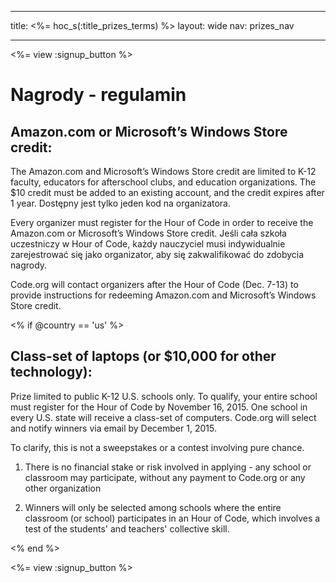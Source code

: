 * * *

title: <%= hoc_s(:title_prizes_terms) %> layout: wide nav: prizes_nav

* * *

<%= view :signup_button %>

# Nagrody - regulamin

## Amazon.com or Microsoft’s Windows Store credit:

The Amazon.com and Microsoft’s Windows Store credit are limited to K-12 faculty, educators for afterschool clubs, and education organizations. The $10 credit must be added to an existing account, and the credit expires after 1 year. Dostępny jest tylko jeden kod na organizatora.

Every organizer must register for the Hour of Code in order to receive the Amazon.com or Microsoft’s Windows Store credit. Jeśli cała szkoła uczestniczy w Hour of Code, każdy nauczyciel musi indywidualnie zarejestrować się jako organizator, aby się zakwalifikować do zdobycia nagrody.

Code.org will contact organizers after the Hour of Code (Dec. 7-13) to provide instructions for redeeming Amazon.com and Microsoft’s Windows Store credit.

<% if @country == 'us' %>

## Class-set of laptops (or $10,000 for other technology):

Prize limited to public K-12 U.S. schools only. To qualify, your entire school must register for the Hour of Code by November 16, 2015. One school in every U.S. state will receive a class-set of computers. Code.org will select and notify winners via email by December 1, 2015.

To clarify, this is not a sweepstakes or a contest involving pure chance.

1) There is no financial stake or risk involved in applying - any school or classroom may participate, without any payment to Code.org or any other organization

2) Winners will only be selected among schools where the entire classroom (or school) participates in an Hour of Code, which involves a test of the students' and teachers' collective skill.

<% end %>

<%= view :signup_button %>